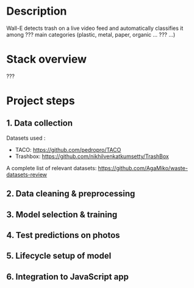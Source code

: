 # Description

Wall-E detects trash on a live video feed and automatically classifies it among
??? main categories (plastic, metal, paper, organic ... ??? ...)

# Stack overview

???

# Project steps

## 1. Data collection

Datasets used :
- TACO: https://github.com/pedropro/TACO
- Trashbox: https://github.com/nikhilvenkatkumsetty/TrashBox

A complete list of relevant datasets: https://github.com/AgaMiko/waste-datasets-review

## 2. Data cleaning & preprocessing

## 3. Model selection & training

## 4. Test predictions on photos

## 5. Lifecycle setup of model

## 6. Integration to JavaScript app
